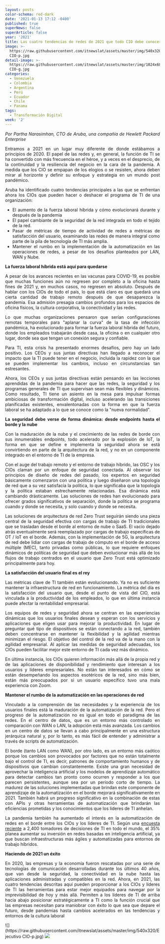```yaml
---
layout: posts
color-schema: red-dark
date: '2021-01-13 17:12 -0400'
published: true
superNews: false
superArticle: false
year: '2021'
title: Las cuatro tendencias de redes de 2021 que todo CIO debe conocer
image: >-
  https://raw.githubusercontent.com/itnewslat/assets/master/img/540x320/Ejecutivo
  CIO-p.jpg
detail-image: >-
  https://raw.githubusercontent.com/itnewslat/assets/master/img/1024x680/Ejecutivo
  CIO-g.jpg
categories:
  - Venezuela
  - Colombia
  - Argentina
  - Perú
  - Ecuador
  - Chile
  - Panama
tags:
  - Transformación Digital
week: '2'
---
```

<p style="text-align: justify;"><em>Por Partha Narasimhan, CTO de Aruba, una compañía de Hewlett Packard Enterprise </em></p>
<p style="text-align: justify;">Entramos a 2021 en un lugar muy diferente de donde estábamos a principios de 2020. El papel de las redes y, en general, la función de TI se ha convertido con más frecuencia en el héroe, y a veces en el desprecio, de la continuidad y la resiliencia del negocio en la cara de la pandemia. A medida que los CIO se empapan de los elogios o se resisten, ahora deben mirar al horizonte y definir su enfoque y estrategia en un mundo post pandémico.</p>
<p style="text-align: justify;">Aruba ha identificado cuatro tendencias principales a las que se enfrentan ahora los CIOs que pueden hacer o deshacer el programa de TI de una organización:</p>

<ul style="text-align: justify;">
	<li>El aumento de la fuerza laboral híbrida y cómo evolucionará durante y después de la pandemia</li>
	<li>El papel cambiante de la seguridad de la red integrada en todo el tejido de la red.</li>
	<li>Pasar de métricas de tiempo de actividad de redes a métricas de satisfacción del usuario, examinando las redes de manera integral como parte de la pila de tecnología de TI más amplia.</li>
	<li>Mantener el rumbo en la implementación de la automatización en las operaciones de redes, a pesar de los desafíos planteados por LAN, WAN y Nube.</li>
</ul>
<p style="text-align: justify;"><strong>La fuerza laboral híbrida está aquí para quedarse</strong></p>
<p style="text-align: justify;">A pesar de los avances recientes en las vacunas para COVID-19, es posible que muchas funciones aún no regresen por completo a la oficina hasta fines de 2021 y, en muchos casos, no regresen en absoluto. Después de hablar con los CIOs de todo el país, lo que está claro es que quedará una cierta cantidad de trabajo remoto después de que desaparezca la pandemia. Esa admisión presagia cambios profundos para los espacios de oficina físicos, la cultura corporativa, la conectividad y las redes.</p>
<p style="text-align: justify;">Lo que muchas organizaciones pensaron que serían configuraciones remotas temporales para "aplanar la curva" de la tasa de infección pandémica, ha evolucionado para formar la fuerza laboral híbrida del futuro, donde los empleados trabajarán desde casa, la oficina o en cualquier otro lugar, donde sea que tengan un conexión segura y confiable.</p>
<p style="text-align: justify;">Para TI, esta crisis ha presentado enormes desafíos, pero hay un lado positivo. Los CEOs y sus juntas directivas han llegado a reconocer el impacto que la TI puede tener en el negocio, incluida la rapidez con la que se pueden implementar los cambios, incluso en circunstancias tan estresantes.</p>
<p style="text-align: justify;">Ahora, los CEOs y sus juntas directivas están pensando en las lecciones aprendidas de la pandemia para hacer que las redes, la seguridad y los programas generales de TI que supervisan sean más flexibles y dinámicos. Como resultado, TI tiene un asiento en la mesa para impulsar formas ambiciosas de transformación digital, incluso acelerando las transiciones planificadas existentes, envalentonadas con la forma en que la fuerza laboral se ha adaptado a lo que se conoce como la "nueva normalidad".</p>
<p style="text-align: justify;"><strong>La seguridad debe verse de forma dinámica: desde endpoints hasta el borde y la nube</strong></p>
<p style="text-align: justify;">Con la maduración de la nube y el crecimiento de las redes de borde con sus innumerables endpoints, todo acelerado por la explosión de IoT, la forma en que se define e implementa la seguridad ahora se está convirtiendo en parte de la arquitectura de la red, y no en un componente integrado en el entorno de TI de la empresa.</p>
<p style="text-align: justify;">Con el auge del trabajo remoto y el entorno de trabajo híbrido, las OSC y los CIOs claman por un enfoque de seguridad conectada. Al observar los principios de diseño de redes del pasado, los expertos en seguridad básicamente comenzaron con una política y luego diseñaron una topología de red que a su vez satisfacía la política, lo que significaba que la topología y la política estaban estrechamente relacionadas. Esa dinámica está cambiando drásticamente. Las soluciones de redes han evolucionado para ofrecer grados significativos de separación, donde la política se programa cuando y donde se necesita, y solo cuando y donde se necesita.</p>
<p style="text-align: justify;">Las soluciones de arquitectura de red Zero Trust seguirán siendo una pieza central de la seguridad efectiva con cargas de trabajo de TI tradicionales que se trasladan desde el borde al entorno de nube o SaaS. El vacío dejado atrás eventualmente será reemplazado por cargas de trabajo específicas de OT / IoT en el borde. Además, con la implementación de 5G, la arquitectura de red debe lidiar con cargas de trabajo de cómputo en el borde de acceso múltiple (MEC), tanto privadas como públicas, lo que requiere enfoques dinámicos de políticas de seguridad que deben evolucionar más allá de los flujos de trabajo centrados en el usuario que Zero Trust está optimizado principalmente para hoy.</p>
<p style="text-align: justify;"><strong>La satisfacción del usuario final es el rey</strong></p>
<p style="text-align: justify;">Las métricas clave de TI también están evolucionando. Ya no es suficiente mantener la infraestructura de red en funcionamiento. La métrica del día es la satisfacción del usuario que, desde el punto de vista del CIO, está vinculada a la productividad de los empleados, lo que en última instancia puede afectar la rentabilidad empresarial.</p>
<p style="text-align: justify;">Los equipos de redes y seguridad ahora se centran en las experiencias dinámicas que los usuarios finales desean y esperan con los servicios y aplicaciones que eligen usar para mejorar la productividad. En lugar de preguntar qué tipo de dispositivos se están conectando a la red, también deben concentrarse en mantener la flexibilidad y la agilidad mientras minimizan el riesgo. El objetivo del control de la red va de la mano con la agilidad empresarial. Al aplicar las medidas de seguridad adecuadas, los CIOs pueden facilitar mejor este entorno de TI cada vez más dinámico.</p>
<p style="text-align: justify;">En última instancia, los CIOs quieren información más allá de la propia red y de las aplicaciones de disponibilidad y rendimiento que interesan a los usuarios y líderes empresariales. No están tan interesados ​​en cómo se están desempeñando los aspectos esotéricos de la red, sino más bien, están más preocupados por si un usuario específico tuvo una mala experiencia con Zoom.</p>
<p style="text-align: justify;"><strong>Mantener el rumbo de la automatización en las operaciones de red</strong></p>
<p style="text-align: justify;">Vinculado a la comprensión de las necesidades y la experiencia de los usuarios finales está la maduración de la automatización de la red. Pero el progreso de la automatización no es igual en todo el paradigma de las redes. En el centro de datos, que es un entorno más controlado en comparación con WAN o LAN, la adopción está más avanzada. Los cambios en un centro de datos se llevan a cabo principalmente en una estructura jerárquica natural y, por lo tanto, es más fácil de entender y administrar a través de scripts de automatización.</p>
<p style="text-align: justify;">El borde (tanto LAN como WAN), por otro lado, es un entorno más caótico porque los cambios son provocados por factores que no están totalmente bajo el control de TI, es decir, patrones de comportamiento humanos y de dispositivos que cambian constantemente. Existe una gran necesidad de aprovechar la inteligencia artificial y los modelos de aprendizaje automático para detectar cambios tan pronto como ocurren y responder a los que parecen persistentes, aunque sea por un período corto de tiempo. La madurez de las soluciones implementadas que brindan este componente de aprendizaje de la automatización en el borde mejorará significativamente en 2021. También habrá un progreso significativo en la combinación de estas con APIs y otras herramientas de automatización que brindarán las eficiencias prometidas y los conocimientos que los líderes de TI anhelan.</p>
<p style="text-align: justify;">La pandemia también ha aumentado el interés en la automatización de redes en el borde entre los CIOs y los líderes de TI. Según una <a href="https://www.businesswire.com/news/home/20200812005209/en/Network-Service-Adoption-Accelerate-38-Years-Businesses">encuesta reciente</a> a 2,400 tomadores de decisiones de TI en todo el mundo, el 35% planea aumentar su inversión en redes basadas en inteligencia artificial, ya que buscan infraestructuras más ágiles y automatizadas para entornos de trabajo híbridos.</p>
<p style="text-align: justify;"><strong>Haciendo de 2021 un éxito</strong></p>
<p style="text-align: justify;">En 2020, las empresas y la economía fueron rescatadas por una serie de tecnologías de comunicación desarrolladas durante los últimos 40 años, que van desde la seguridad, la conectividad en la nube hasta las aplicaciones administradas y compatibles en la red. Ahora, en 2021, las cuatro tendencias descritas aquí pueden proporcionar a los CIOs y líderes de TI las herramientas para estar mejor equipados para navegar por la imprevisibilidad de hoy y más allá. Permiten a los líderes de TI de arriba hacia abajo posicionar estratégicamente a TI como la función crucial que las empresas necesitan para maniobrar con éxito lo que sea que depare el futuro, desde pandemias hasta cambios acelerados en las tendencias y entornos de la cultura laboral</p>
![](https://raw.githubusercontent.com/itnewslat/assets/master/img/540x320/Ejecutivo CIO-p.jpg)

<img src="https://tracker.metricool.com/c3po.jpg?hash=56f88a41e39ab42c063cc51676587a04"/>